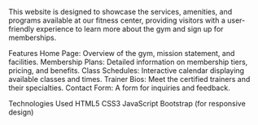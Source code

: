 
This website is designed to showcase the services, amenities, and programs available at our fitness center, providing visitors with a user-friendly experience to learn more about the gym and sign up for memberships.

Features
Home Page: Overview of the gym, mission statement, and facilities.
Membership Plans: Detailed information on membership tiers, pricing, and benefits.
Class Schedules: Interactive calendar displaying available classes and times.
Trainer Bios: Meet the certified trainers and their specialties.
Contact Form: A form for inquiries and feedback.

Technologies Used
HTML5
CSS3
JavaScript
Bootstrap (for responsive design)
